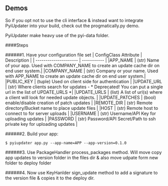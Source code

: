 ## Demos
So if you opt not to use the cli interface & instead want to integrate PyiUpdater into your build, check out the progmatically.py demo.

PyiUpdater make heavy use of the pyi-data folder.

####Steps

######1. Have your configuration file set
| ConfigClass Attribute | Description |
| --------------------- | ----------- |
|APP_NAME         | (str) Name of your app. Used with COMPANY_NAME to create an update cache dir on end user system.|
|COMPANY_NAME     | (str) Company or your name.  Used with APP_NAME to create an update cache dir on end user system.|
|PUBLIC_KEY       | (tuple) Used on client side for authentication |
|UPDATE_URL       | (str) Where clients search for updates - * Deprecated! You can put a single url in the list of UPDATE_URLS *|
|UPDATE_URLS       | (list) A list of url(s) where a client will look for needed update objects. |
|UPDATE_PATCHES   | (bool) enable/disable creation of patch updates |
|REMOTE_DIR       | (str) Remote directory/Bucket name to place update files |
|HOST             | (str) Remote host to connect to for server uploads |
|USERNAME         | (str) Username/API Key for uploading updates |
|PASSWORD         | (str) Password/API Secret/Path to ssh private key for uploading updates |

######2. Build your app:

    $ pyiupdater app.py --app-name=APP --app-version=0.1.0


######3. Use PackageHandler process_packages method. Will move copy app updates to version folder in the files dir & also move udpate form new folder to deploy folder

######4. Now use KeyHanlder sign_update method to add a signature to the version file & copies it to the deploy dir.
